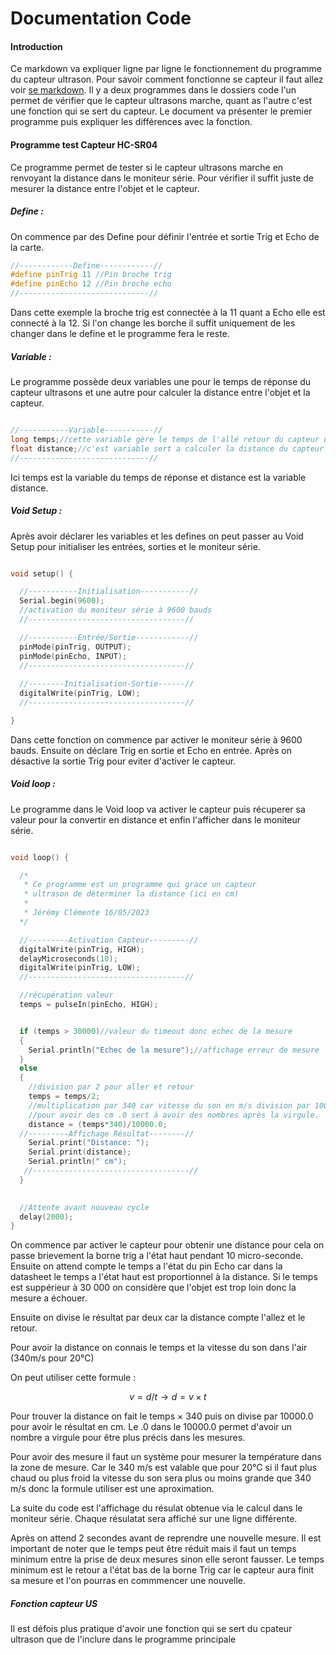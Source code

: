 # Documentation Code

#### Introduction

  Ce markdown va expliquer ligne par ligne le fonctionnement du programme du capteur ultrason. Pour savoir comment fonctionne se capteur il faut allez voir [se markdown](). Il y a deux programmes dans le dossiers code l'un permet de vérifier que le capteur ultrasons marche, quant as l'autre c'est une fonction qui se sert du capteur. Le document va présenter le premier programme puis expliquer les différences avec la fonction.

#### Programme test Capteur HC-SR04

  Ce programme permet de tester si le capteur ultrasons marche en renvoyant la distance dans le moniteur série. Pour vérifier il suffit juste de mesurer la distance entre l'objet et le capteur.

##### Define : 

On commence par des Define pour définir l'entrée et sortie Trig et Echo de la carte.

~~~C++
//------------Define------------//
#define pinTrig 11 //Pin broche trig
#define pinEcho 12 //Pin broche echo
//-----------------------------//

~~~

  Dans cette exemple la broche trig est connectée à la 11 quant a Echo elle est connecté à la 12. Si l'on change les borche il suffit uniquement de les changer dans le define et le programme fera le reste.

##### Variable :

Le programme possède deux variables une pour le temps de réponse du capteur ultrasons et une autre pour calculer la distance entre l'objet et la capteur.

~~~C++

//-----------Variable-----------//
long temps;//cette variable gère le temps de l'allé retour du capteur ultrason
float distance;//c'est variable sert a calculer la distance du capteur detecter par le capteur ultrason.
//-----------------------------//

~~~

Ici temps est la variable du temps de réponse et distance est la variable distance.

##### Void Setup :

Après avoir déclarer les variables et les defines on peut passer au Void Setup pour initialiser les entrées, sorties et le moniteur série.

~~~C++

void setup() {

  //-----------Initialisation-----------//
  Serial.begin(9600);
  //activation du moniteur série à 9600 bauds
  //-----------------------------------//

  //-----------Entrée/Sortie------------//
  pinMode(pinTrig, OUTPUT);
  pinMode(pinEcho, INPUT);
  //-----------------------------------//
  
  //--------Initialisation-Sortie------//
  digitalWrite(pinTrig, LOW); 
  //-----------------------------------//

}

~~~

  Dans cette fonction on commence par activer le moniteur série à 9600 bauds. Ensuite on déclare Trig en sortie et Echo en entrée. Après on désactive la sortie Trig pour eviter d'activer le capteur.

##### Void loop :

Le programme dans le Void loop va activer le capteur puis récuperer sa valeur pour la convertir en distance et enfin l'afficher dans le moniteur série.

~~~C++

void loop() {

  /*
   * Ce programme est un programme qui grace un capteur
   * ultrason de déterminer la distance (ici en cm)
   *
   * Jérémy Clémente 16/05/2023
  */

  //---------Activation Capteur---------//
  digitalWrite(pinTrig, HIGH);        
  delayMicroseconds(10);
  digitalWrite(pinTrig, LOW);
  //-----------------------------------//

  //récupération valeur
  temps = pulseIn(pinEcho, HIGH);    


  if (temps > 30000)//valeur du timeout donc echec de la mesure 
  {              
    Serial.println("Echec de la mesure");//affichage erreur de mesure
  }
  else
  {
    //division par 2 pour aller et retour
    temps = temps/2;
    //multiplication par 340 car vitesse du son en m/s division par 10000
    //pour avoir des cm .0 sert à avoir des nombres après la virgule.
    distance = (temps*340)/10000.0;
  //---------Affichage Résultat--------//                
    Serial.print("Distance: ");
    Serial.print(distance);
    Serial.println(" cm");
   //-----------------------------------//
  }
 

  //Attente avant nouveau cycle
  delay(2000);
}

~~~

  On commence par activer le capteur pour obtenir une distance pour cela on passe brievement la borne trig a l'état haut pendant 10 micro-seconde. Ensuite on attend compte le temps a l'état du pin Echo car dans la datasheet le temps a l'état haut est proportionnel à la distance. Si le temps est suppérieur à 30 000 on considère que l'objet est trop loin donc la mesure a échouer.

Ensuite on divise le résultat par deux car la distance compte l'allez et le retour.

Pour avoir la distance on connais le temps et la vitesse du son dans l'air (340m/s pour 20°C)

On peut utiliser cette formule : 

~~~math

v= d/t → d = v×t

~~~

  Pour trouver la distance on fait le temps × 340 puis on divise par 10000.0 pour avoir le résultat en cm. Le .0 dans le 10000.0 permet d'avoir un nombre a virgule pour être plus précis dans les mesures.

  Pour avoir des mesure il faut un système pour mesurer la température dans la zone de mesure. Car le 340 m/s est valable que pour 20°C si il faut plus chaud ou plus froid la vitesse du son sera plus ou moins grande que 340 m/s donc la formule utiliser est une aproximation.

La suite du code est l'affichage du résulat obtenue via le calcul dans le moniteur série. Chaque résulatat sera affiché sur une ligne différente.

  Après on attend 2 secondes avant de reprendre une nouvelle mesure. Il est important de noter que le temps peut être réduit mais il faut un temps minimum entre la prise de deux mesures sinon elle seront fausser. Le temps minimum est le retour a l'état bas de la borne Trig car le capteur aura finit sa mesure et l'on pourras en commmencer une nouvelle.

##### Fonction capteur US

Il est défois plus pratique d'avoir une fonction qui se sert du cpateur ultrason que de l'inclure dans le programme principale



